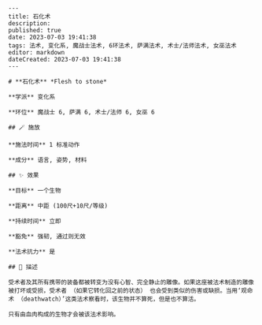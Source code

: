 
    ---
    title: 石化术
    description: 
    published: true
    date: 2023-07-03 19:41:38
    tags: 法术, 变化系, 魔战士法术, 6环法术, 萨满法术, 术士/法师法术, 女巫法术
    editor: markdown
    dateCreated: 2023-07-03 19:41:38
    ---

    # **石化术** *Flesh to stone*

    **学派** 变化系 

    **环位** 魔战士 6, 萨满 6, 术士/法师 6, 女巫 6

    ## 🪄 施放

    **施法时间** 1 标准动作

    **成分** 语言, 姿势, 材料

    ## ✨ 效果 

    **目标** 一个生物 

    **距离** 中距 (100尺+10尺/等级)  

    **持续时间** 立即 

    **豁免** 强韧, 通过则无效

    **法术抗力** 是

    ## 📖 描述

    受术者及其所有携带的装备都被转变为没有心智、完全静止的雕像。如果这座被法术制造的雕像被打坏或受损，受术者 （如果它转化回之前的状态） 也会受到类似的伤害或缺损。当用‘观命术 （deathwatch）’这类法术察看时，该生物并不算死，但是也不算活。

    只有由血肉构成的生物才会被该法术影响。
    
